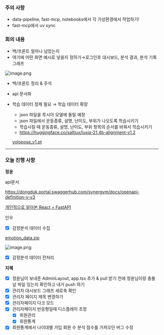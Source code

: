 ### **주의 사항**

- data-pipeline, fast-mcp, notebooks에서 각 가상환경에서 작업하기!
- fast-mcp에서
uv sync

### 회의 내용

- 백/프론트 얼마나 남았는지
- 여기에 어떤 화면 예시로 넣을지 정하기→로그인후 대시보드, 분석 결과, 분석 기록 그래프

![image.png](attachment:726fb5b1-dbc6-4684-b06d-c22cd92eacec:image.png)

- 백/프론트 정리 & 주석
- api 문서화
- 학습 데이터 정제 필요 → 학습 데이터 확장
    - json 파일을 루시아 모델에 돌릴 예정
    - json 파일에서 운동종류, 설명, 난이도, 부위가 나오도록 학습시키기
    - 학습시킬 때 운동종류, 설명, 난이도, 부위 항목의 순서를 바꿔서 학습시키기
    - https://huggingface.co/saltlux/luxia-21.4b-alignment-v1.2
    
    [yolopose_v1.pt](attachment:f537e563-5033-4472-b0e2-99a9f49c90ec:yolopose_v1.pt)
    

---

### 오늘 진행 사항

**정윤**

api문서

https://dongduk.portal.swaggerhub.com/synergym/docs/openapi-definition-v-v3

[개인적으로 알아본 React + FastAPI](https://www.notion.so/React-FastAPI-22b8e232438280649e66ff15a1cacdba?pvs=21)

인우

- [x]  감정분석 데이터 수집

[emotion_data.zip](attachment:df4828d8-8923-4fb4-80a4-ab8a72de5c9f:emotion_data.zip)

![image.png](attachment:2f72b3ec-d029-4820-b1d2-248f882d5299:image.png)

- [x]  감정분석 데이터 전처리

**지혜**

- [x]  정윤님이 보내준 AdminLayout, app.tsx 추가
& pull 받기 전에 정윤님이랑 충돌날 파일 있는지 확인하고 내거 push 하기
- [x]  관리자 대시보드 그래프 세로축 확인
- [x]  관리자 페이지 제목 변경하기
- [x]  관리자페이지 다크 모드
- [x]  관리자페이지 반응형일때 디스플레이 조정
    - [x]  회원관리
    - [x]  회원통계
- [x]  회원통계에서 나이대별 가입 회원 수  분석 점수를 가져오던 버그 수정